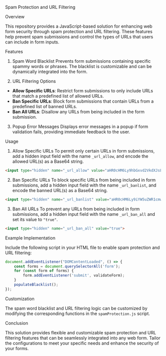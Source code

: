 Spam Protection and URL Filtering

Overview

This repository provides a JavaScript-based solution for enhancing web form security through spam protection and URL filtering. These features help prevent spam submissions and control the types of URLs that users can include in form inputs.

Features

1. Spam Word Blacklist
Prevents form submissions containing specific spammy words or phrases. The blacklist is customizable and can be dynamically integrated into the form.

2. URL Filtering Options
- **Allow Specific URLs**: Restrict form submissions to only include URLs that match a predefined list of allowed URLs.
- **Ban Specific URLs**: Block form submissions that contain URLs from a predefined list of banned URLs.
- **Ban All URLs**: Disallow any URLs from being included in the form submission.

3. Popup Error Messages
Displays error messages in a popup if form validation fails, providing immediate feedback to the user.

Usage

1. Allow Specific URLs
To permit only certain URLs in form submissions, add a hidden input field with the name `_url_allow`, and encode the allowed URL(s) as a Base64 string.

```html
<input type="hidden" name="_url_allow" value="aHR0cHM6Ly9hbGxvd2VkdXJsLmNvbQ==">
```

2. Ban Specific URLs
To block specific URLs from being included in form submissions, add a hidden input field with the name `_url_banlist`, and encode the banned URL(s) as a Base64 string.

```html
<input type="hidden" name="_url_banlist" value="aHR0cHM6Ly9iYW5uZWR1cmwuY29t">
```

3. Ban All URLs
To prevent any URLs from being included in form submissions, add a hidden input field with the name `_url_ban_all` and set its value to `"true"`.

```html
<input type="hidden" name="_url_ban_all" value="true">
```

Example Implementation

Include the following script in your HTML file to enable spam protection and URL filtering:

```javascript
document.addEventListener("DOMContentLoaded", () => {
    const forms = document.querySelectorAll('form');
    for (const form of forms) {
        form.addEventListener('submit', validateForm);
    }
    populateBlacklist();
});
```

Customization

The spam word blacklist and URL filtering logic can be customized by modifying the corresponding functions in the `spamProtection.js` script.

Conclusion

This solution provides flexible and customizable spam protection and URL filtering features that can be seamlessly integrated into any web form. Tailor the configurations to meet your specific needs and enhance the security of your forms.
